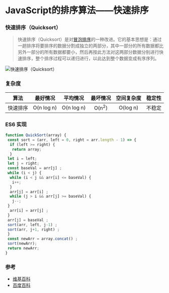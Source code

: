 # JavaScript的排序算法——快速排序

### 快速排序（Quicksort）
> 快速排序（Quicksort）是对[冒泡排序](https://www.jianshu.com/p/2fd84fadab5f)的一种改进。它的基本思想是：通过一趟排序将要排序的数据分割成独立的两部分，其中一部分的所有数据都比另外一部分的所有数据都要小，然后再按此方法对这两部分数据分别进行快速排序，整个排序过程可以递归进行，以此达到整个数据变成有序序列。

![快速排序（Quicksort）](https://upload-images.jianshu.io/upload_images/5701033-ca3cace10219b06d.gif?imageMogr2/auto-orient/strip)

### 复杂度
| 算法|最好情况|平均情况|最坏情况|空间复杂度|稳定性|
|:-------:|:------------:|:------------:|:------------:|:---------------:|:---------:|
|快速排序|O(n log n)|O(n log n)|O(n<sup>2</sup>)|O(log n)|不稳定|

### ES6 实现
```javascript
function QuickSort(array) {
 const sort = (arr, left = 0, right = arr.length - 1) => {
  if (left >= right) {
   return array;
  }
 let i = left;
 let j = right;
 const baseVal = arr[j] ;
 while (i < j) {
  while (i < j && arr[i] <= baseVal) {
   i++;
  }
  arr[j] = arr[i] ;
  while (j > i && arr[j] >= baseVal) { 
   j--;
 }
  arr[i] = arr[j] ;
 }
 arr[j] = baseVal ;
 sort(arr, left, j-1) ;
 sort(arr, j+1, right) ;
 }
 const newArr = array.concat() ;
 sort(newArr);
 return newArr;
}
```

### 参考
- [维基百科](https://en.wikipedia.org/wiki/Quicksort)
- [百度百科](https://baike.baidu.com/item/%E5%BF%AB%E9%80%9F%E6%8E%92%E5%BA%8F%E7%AE%97%E6%B3%95/369842?fromtitle=%E5%BF%AB%E9%80%9F%E6%8E%92%E5%BA%8F&fromid=2084344&fr=aladdin)
